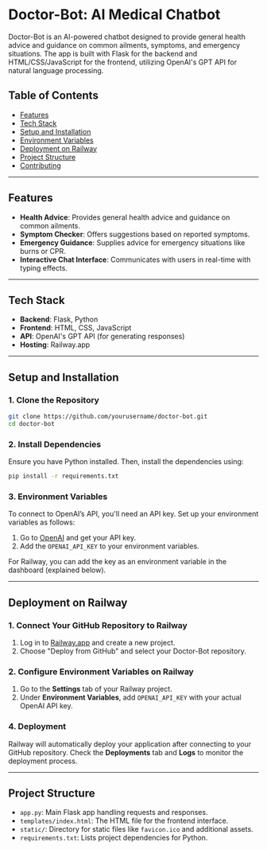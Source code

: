 # Doctor-Bot: AI Medical Chatbot

Doctor-Bot is an AI-powered chatbot designed to provide general health advice and guidance on common ailments, symptoms, and emergency situations. The app is built with Flask for the backend and HTML/CSS/JavaScript for the frontend, utilizing OpenAI's GPT API for natural language processing.

## Table of Contents
- [Features](#features)
- [Tech Stack](#tech-stack)
- [Setup and Installation](#setup-and-installation)
- [Environment Variables](#environment-variables)
- [Deployment on Railway](#deployment-on-railway)
- [Project Structure](#project-structure)
- [Contributing](#contributing)

---

## Features

- **Health Advice**: Provides general health advice and guidance on common ailments.
- **Symptom Checker**: Offers suggestions based on reported symptoms.
- **Emergency Guidance**: Supplies advice for emergency situations like burns or CPR.
- **Interactive Chat Interface**: Communicates with users in real-time with typing effects.

---

## Tech Stack

- **Backend**: Flask, Python
- **Frontend**: HTML, CSS, JavaScript
- **API**: OpenAI's GPT API (for generating responses)
- **Hosting**: Railway.app

---

## Setup and Installation

### 1. Clone the Repository

```bash
git clone https://github.com/yourusername/doctor-bot.git
cd doctor-bot
```

### 2. Install Dependencies

Ensure you have Python installed. Then, install the dependencies using:

```bash
pip install -r requirements.txt
```

### 3. Environment Variables

To connect to OpenAI’s API, you'll need an API key. Set up your environment variables as follows:

1. Go to [OpenAI](https://platform.openai.com/) and get your API key.
2. Add the `OPENAI_API_KEY` to your environment variables.

For Railway, you can add the key as an environment variable in the dashboard (explained below).

---

## Deployment on Railway

### 1. Connect Your GitHub Repository to Railway

1. Log in to [Railway.app](https://railway.app/) and create a new project.
2. Choose "Deploy from GitHub" and select your Doctor-Bot repository.

### 2. Configure Environment Variables on Railway

1. Go to the **Settings** tab of your Railway project.
2. Under **Environment Variables**, add `OPENAI_API_KEY` with your actual OpenAI API key.

### 4. Deployment

Railway will automatically deploy your application after connecting to your GitHub repository. Check the **Deployments** tab and **Logs** to monitor the deployment process.

---

## Project Structure

- `app.py`: Main Flask app handling requests and responses.
- `templates/index.html`: The HTML file for the frontend interface.
- `static/`: Directory for static files like `favicon.ico` and additional assets.
- `requirements.txt`: Lists project dependencies for Python.

